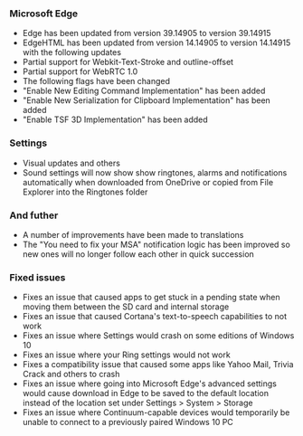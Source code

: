 ### Microsoft Edge
- Edge has been updated from version 39.14905 to version 39.14915
- EdgeHTML has been updated from version 14.14905 to version 14.14915 with the following updates
 - Partial support for Webkit-Text-Stroke and outline-offset
 - Partial support for WebRTC 1.0
- The following flags have been changed
 - "Enable New Editing Command Implementation" has been added
 - "Enable New Serialization for Clipboard Implementation" has been added
 - "Enable TSF 3D Implementation" has been added
 
### Settings
- Visual updates and others
 - Sound settings will now show show ringtones, alarms and notifications automatically when downloaded from OneDrive or copied from File Explorer into the Ringtones folder

### And futher
- A number of improvements have been made to translations
- The "You need to fix your MSA" notification logic has been improved so new ones will no longer follow each other in quick succession

### Fixed issues
- Fixes an issue that caused apps to get stuck in a pending state when moving them between the SD card and internal storage
- Fixes an issue that caused Cortana's text-to-speech capabilities to not work
- Fixes an issue where Settings would crash on some editions of Windows 10
- Fixes an issue where your Ring settings would not work
- Fixes a compatibility issue that caused some apps like Yahoo Mail, Trivia Crack and others to crash
- Fixes an issue where going into Microsoft Edge's advanced settings would cause download in Edge to be saved to the default location instead of the location set under Settings > System > Storage
- Fixes an issue where Continuum-capable devices would temporarily be unable to connect to a previously paired Windows 10 PC
